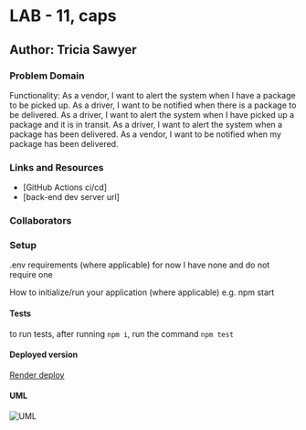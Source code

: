 # LAB - 11, caps

## Author: Tricia Sawyer

### Problem Domain

Functionality:
As a vendor, I want to alert the system when I have a package to be picked up.
As a driver, I want to be notified when there is a package to be delivered.
As a driver, I want to alert the system when I have picked up a package and it is in transit.
As a driver, I want to alert the system when a package has been delivered.
As a vendor, I want to be notified when my package has been delivered.

### Links and Resources

- [GitHub Actions ci/cd]
- [back-end dev server url]

### Collaborators

### Setup

.env requirements (where applicable)
for now I have none and do not require one

How to initialize/run your application (where applicable)
e.g. npm start

#### Tests

to run tests, after running `npm i`, run the command `npm test`

#### Deployed version

[Render deploy](https://api-server-prod-3588.onrender.com)


#### UML

![UML](./assets/UML3.png)
